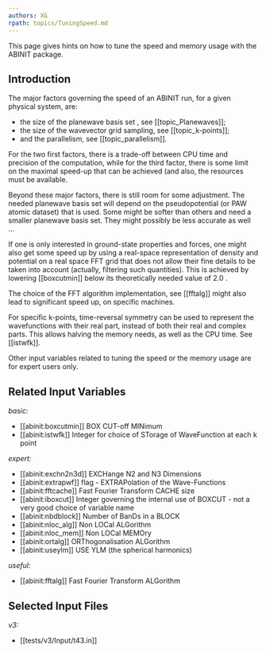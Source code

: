 ```yaml
---
authors: XG
rpath: topics/TuningSpeed.md
---
```

<!--
This file is automatically generated by mksite.py. All changes will be lost.
Change the input yaml files or the python code
-->

This page gives hints on how to tune the speed and memory usage with the ABINIT package.

## Introduction

The major factors governing the speed of an ABINIT run, for a given physical
system, are:

  * the size of the planewave basis set , see [[topic_Planewaves]];
  * the size of the wavevector grid sampling, see [[topic_k-points]];
  * and the parallelism, see [[topic_parallelism]].

For the two first factors, there is a trade-off between CPU time and precision
of the computation, while for the third factor, there is some limit on the
maximal speed-up that can be achieved (and also, the resources must be
available.

Beyond these major factors, there is still room for some adjustment. The
needed planewave basis set will depend on the pseudopotential (or PAW atomic
dataset) that is used. Some might be softer than others and need a smaller
planewave basis set. They might possibly be less accurate as well ...

If one is only interested in ground-state properties and forces, one might
also get some speed up by using a real-space representation of density and
potential on a real space FFT grid that does not allow their fine details to
be taken into account (actually, filtering such quantities). This is achieved
by lowering [[boxcutmin]] below its theoretically needed value of 2.0 .

The choice of the FFT algorithm implementation, see [[fftalg]] might also lead
to significant speed up, on specific machines.

For specific k-points, time-reversal symmetry can be used to represent the
wavefunctions with their real part, instead of both their real and complex
parts. This allows halving the memory needs, as well as the CPU time. See
[[istwfk]].

Other input variables related to tuning the speed or the memory usage are for
expert users only.



## Related Input Variables

*basic:*

- [[abinit:boxcutmin]]  BOX CUT-off MINimum
- [[abinit:istwfk]]  Integer for choice of STorage of WaveFunction at each k point
 
*expert:*

- [[abinit:exchn2n3d]]  EXCHange N2 and N3 Dimensions
- [[abinit:extrapwf]]  flag - EXTRAPolation of the Wave-Functions
- [[abinit:fftcache]]  Fast Fourier Transform CACHE size
- [[abinit:iboxcut]]  Integer governing the internal use of BOXCUT - not a very good choice of variable name
- [[abinit:nbdblock]]  Number of BanDs in a BLOCK
- [[abinit:nloc_alg]]  Non LOCal ALGorithm
- [[abinit:nloc_mem]]  Non LOCal MEMOry
- [[abinit:ortalg]]  ORThogonalisation ALGorithm
- [[abinit:useylm]]  USE YLM (the spherical harmonics)
 
*useful:*

- [[abinit:fftalg]]  Fast Fourier Transform ALGorithm
 

## Selected Input Files

*v3:*

- [[tests/v3/Input/t43.in]]
 

